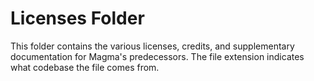 # Licenses Folder

This folder contains the various licenses, credits, and supplementary 
documentation for Magma's predecessors. The file extension indicates 
what codebase the file comes from.
